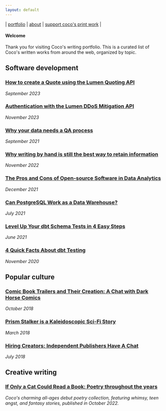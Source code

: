 ```yaml
---
layout: default
---
```


| [portfolio](/index.md) | [about](/about.md) | [support coco's print work](https://www.backerkit.com/call_to_action/7733feca-74ac-4540-a0ae-7074f0541651/landing) |

#### Welcome

Thank you for visiting Coco's writing portfolio. This is a curated list of Coco's written works from around the web, organized by topic. 

## Software development

### [How to create a Quote using the Lumen Quoting API](https://developer.lumen.com/apis/quoting#how-tos_create-a-quote)

_September 2023_

### [Authentication with the Lumen DDoS Mitigation API](https://developer.lumen.com/apis/ddos-mitigation#authentication-authorization)

_November 2023_

### [Why your data needs a QA process](https://stackoverflow.blog/2021/09/13/why-your-data-needs-a-qa-process/)

_September 2021_

### [Why writing by hand is still the best way to retain information](https://stackoverflow.blog/2022/11/23/why-writing-by-hand-is-still-the-best-way-to-retain-information/)

_November 2022_

### [The Pros and Cons of Open-source Software in Data Analytics](https://blog.panoply.io/pros-and-cons-of-open-source-in-data-analytics)

_December 2021_

### [Can PostgreSQL Work as a Data Warehouse?](https://blog.panoply.io/postgresql-data-warehouse)

_July 2021_

### [Level Up Your dbt Schema Tests in 4 Easy Steps](https://dev.to/corissa/level-up-your-dbt-schema-tests-in-4-easy-steps-6k8)

_June 2021_ 

### [4 Quick Facts About dbt Testing](https://dev.to/corissa/4-quick-facts-about-dbt-testing-299o)

_November 2020_

## Popular culture

### [Comic Book Trailers and Their Creation: A Chat with Dark Horse Comics](https://womenwriteaboutcomics.com/2018/10/dark-horse-talks-trailers/)

_October 2018_ 

### [Prism Stalker is a Kaleidoscopic Sci-Fi Story](https://womenwriteaboutcomics.com/2018/03/prism-stalker-kaleidoscopic-sci-fi/)

_March 2018_ 

### [Hiring Creators: Independent Publishers Have A Chat](https://womenwriteaboutcomics.com/2018/07/hiring-creators-independent-publishers-have-a-chat/)

_July 2018_

## Creative writing

### [If Only a Cat Could Read a Book: Poetry throughout the years](https://youcancallmecoco.gumroad.com/l/ifonlyacatcouldreadabook)

_Coco's charming all-ages debut poetry collection, featuring whimsy, teen angst, and fantasy stories, published in October 2022._